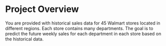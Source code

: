 # Project Overview

You are provided with historical sales data for 45 Walmart stores located in different regions. Each store contains many departments. The goal is to predict the future weekly sales for each department in each store based on the historical data.